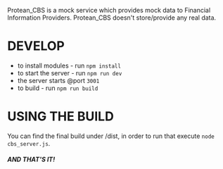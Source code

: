 Protean_CBS is a mock service which provides mock data to Financial Information Providers. Protean_CBS doesn't store/provide any real data. 

# DEVELOP
- to install modules - run `npm install`
- to start the server - run `npm run dev`
- the server starts @port `3001`
- to build  - run `npm run build`

# USING THE BUILD
You can find the final build under /dist, in order to run that execute `node cbs_server.js`.

##### AND THAT'S IT!